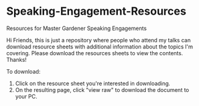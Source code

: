 # Speaking-Engagement-Resources
Resources for Master Gardener Speaking Engagements

Hi Friends, this is just a repository where people who attend my talks can download resource sheets
with additional information about the topics I'm covering.  Please download the resources sheets to
view the contents.  Thanks!

To download:
1. Click on the resource sheet you're interested in downloading.
2. On the resulting page, click "view raw" to download the document to your PC.
